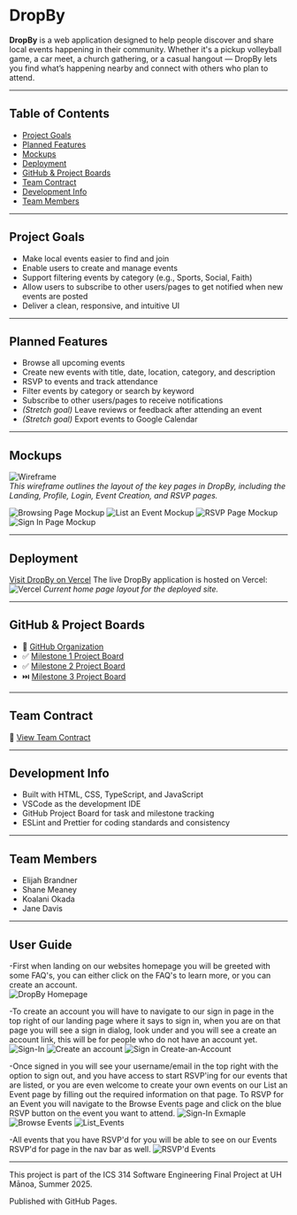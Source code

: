 # DropBy

**DropBy** is a web application designed to help people discover and share local events happening in their community. Whether it's a pickup volleyball game, a car meet, a church gathering, or a casual hangout — DropBy lets you find what’s happening nearby and connect with others who plan to attend.

---

## Table of Contents

- [Project Goals](#project-goals)
- [Planned Features](#planned-features)
- [Mockups](#mockups)
- [Deployment](#deployment)
- [GitHub & Project Boards](#github--project-boards)
- [Team Contract](#team-contract)
- [Development Info](#development-info)
- [Team Members](#team-members)

---

## Project Goals

- Make local events easier to find and join
- Enable users to create and manage events
- Support filtering events by category (e.g., Sports, Social, Faith)
- Allow users to subscribe to other users/pages to get notified when new events are posted
- Deliver a clean, responsive, and intuitive UI

---

## Planned Features

- Browse all upcoming events
- Create new events with title, date, location, category, and description
- RSVP to events and track attendance
- Filter events by category or search by keyword
- Subscribe to other users/pages to receive notifications
- *(Stretch goal)* Leave reviews or feedback after attending an event
- *(Stretch goal)* Export events to Google Calendar

---

## Mockups

![Wireframe](public/wireframe.png)  
*This wireframe outlines the layout of the key pages in DropBy, including the Landing, Profile, Login, Event Creation, and RSVP pages.*

<img src="public/Browsing.png" alt="Browsing Page Mockup">
<img src="public/List_A_Event.png" alt="List an Event Mockup">
<img src="public/RSVP.png" alt="RSVP Page Mockup">
<img src="public/Sign_In.png" alt="Sign In Page Mockup">


---

## Deployment

[Visit DropBy on Vercel](https://teamdropbygithubio-kappa.vercel.app/)
The live DropBy application is hosted on Vercel:  
![Vercel](public/DropBy_LandingPage_Screenshot.jpg)
*Current home page layout for the deployed site.*

---

## GitHub & Project Boards

- 🔗 [GitHub Organization](https://github.com/teamdropby)
- ✅ [Milestone 1 Project Board](https://github.com/orgs/teamdropby/projects/1)
- ✅ [Milestone 2 Project Board](https://github.com/orgs/teamdropby/projects/3)
- ⏭️ [Milestone 3 Project Board](https://github.com/orgs/TeamDropBy/projects/4)

---

## Team Contract

📄 [View Team Contract](docs/team-contract.pdf) 

---

## Development Info

- Built with HTML, CSS, TypeScript, and JavaScript
- VSCode as the development IDE
- GitHub Project Board for task and milestone tracking
- ESLint and Prettier for coding standards and consistency

---

## Team Members

- Elijah Brandner
- Shane Meaney	
- Koalani Okada
- Jane Davis

---

## User Guide

-First when landing on our websites homepage you will be greeted with some FAQ's,
you can either click on the FAQ's to learn more, or you can create an account.  
<img src="public/HomePage.png" alt="DropBy Homepage">


-To create an account you will have to navigate to our sign in page in the top right
of our landing page where it says to sign in, when you are on that page you will see
a sign in dialog, look under and you will see a create an account link, this will be
for people who do not have an account yet.
<img src="public/HomePage-SignIn.jpg" alt="Sign-In">
<img src="public/CreateAnAccount.jpg" alt="Create an account">
<img src="public/Sign-In-CreateAnAccount.jpg" alt="Sign in Create-an-Account">

-Once signed in you will see your username/email in the top right with the option to
sign out, and you have access to start RSVP'ing for our events that are listed, or
you are even welcome to create your own events on our List an Event page by filling out
the required information on that page. To RSVP for an Event you will navigate to the
Browse Events page and click on the blue RSVP button on the event you want to attend.
<img src="public/Signed_In_example.jpg" alt="Sign-In Exmaple">
<img src="public/Browse_Events.jpg" alt="Browse Events">
<img src="public/List_Events.jpg" alt="List_Events">

-All events that you have RSVP'd for you will be able to see on our Events RSVP'd for
page in the nav bar as well.
<img src="public/Events_RSVP'd.jpg" alt="RSVP'd Events">


---

This project is part of the ICS 314 Software Engineering Final Project at UH Mānoa, Summer 2025.

Published with GitHub Pages.
